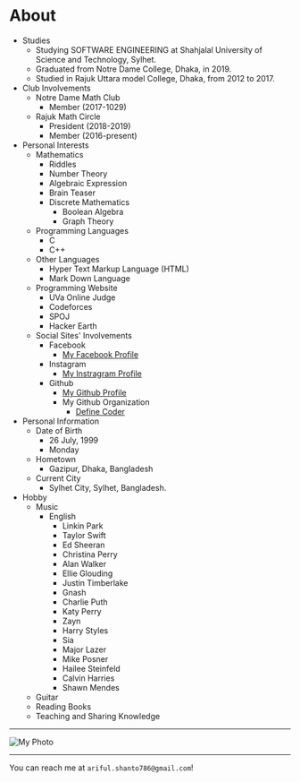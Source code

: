 # About
- Studies
    - Studying SOFTWARE ENGINEERING at Shahjalal University of Science and Technology, Sylhet.
    - Graduated from Notre Dame College, Dhaka, in 2019.
    - Studied in Rajuk Uttara model College, Dhaka, from 2012 to 2017.
- Club Involvements
    - Notre Dame Math Club
        - Member (2017-1029)
    - Rajuk Math Circle
        - President (2018-2019)
        - Member (2016-present)
- Personal Interests
    - Mathematics
        - Riddles
        - Number Theory
        - Algebraic Expression
        - Brain Teaser
        - Discrete Mathematics
            - Boolean Algebra
            - Graph Theory
    - Programming Languages
        - C
        - C++
    - Other Languages
        - Hyper Text Markup Language (HTML)
        - Mark Down Language
    - Programming Website
        - UVa Online Judge
        - Codeforces
        - SPOJ
        - Hacker Earth
    - Social Sites' Involvements
        - Facebook
            - [My Facebook Profile](https://facebook.com/shanto3585)
        - Instagram
            - [My Instragram Profile](https://www.instagram.com/____s___h___a___n___t___o____/)
        - Github
            - [My Github Profile](https://github.com/shanto-swe029)
            - My Github Organization
                - [Define Coder](https://github.com/definecoder)
- Personal Information
    - Date of Birth
        - 26 July, 1999
        - Monday
    - Hometown
        - Gazipur, Dhaka, Bangladesh
    - Current City
        - Sylhet City, Sylhet, Bangladesh.
- Hobby
    - Music
        - English
            - Linkin Park
            - Taylor Swift
            - Ed Sheeran
            - Christina Perry
            - Alan Walker
            - Ellie Glouding
            - Justin Timberlake
            - Gnash
            - Charlie Puth
            - Katy Perry
            - Zayn
            - Harry Styles
            - Sia
            - Major Lazer
            - Mike Posner
            - Hailee Steinfeld
            - Calvin Harries
            - Shawn Mendes
    - Guitar
    - Reading Books
    - Teaching and Sharing Knowledge


***

![My Photo](https://shanto-swe029.github.io/shanto.jpg)<br/>

***

You can reach me at `ariful.shanto786@gmail.c­om`!
